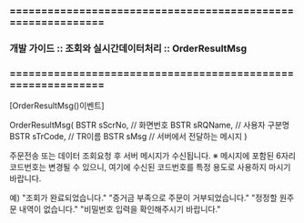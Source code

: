 ### ============================================================
### 개발 가이드 :: 조회와 실시간데이터처리 :: OrderResultMsg
### ============================================================



[OrderResultMsg()이벤트]

OrderResultMsg(
BSTR sScrNo,   // 화면번호
BSTR sRQName,  // 사용자 구분명
BSTR sTrCode,  // TR이름
BSTR sMsg     // 서버에서 전달하는 메시지
)

주문전송 또는 데이터 조회요청 후 서버 메시지가 수신됩니다.
※ 메시지에 포함된 6자리 코드번호는 변경될 수 있으니, 여기에 수신된 코드번호를 특정 용도로 사용하지 마시기 바랍니다.

예)
"조회가 완료되었습니다."
"증거금 부족으로 주문이 거부되었습니다."
"정정할 원주문 내역이 없습니다."
"비밀번호 입력을 확인해주시기 바랍니다."
